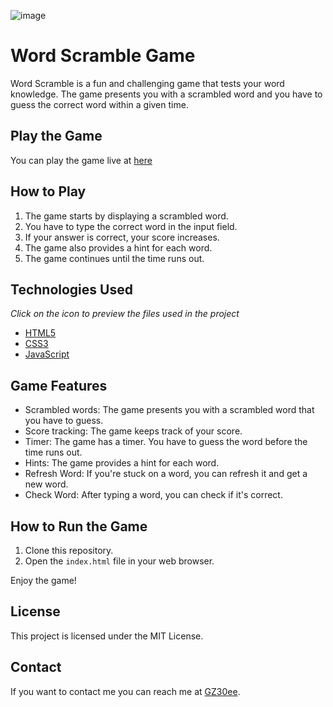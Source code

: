 ![image](https://github.com/GZ30eee/Word-Scramble-Game/assets/130747789/33f4db83-9792-496f-a089-5b6c228a7366)

# Word Scramble Game

Word Scramble is a fun and challenging game that tests your word knowledge. The game presents you with a scrambled word and you have to guess the correct word within a given time.

## Play the Game

You can play the game live at [here](https://gz30eee.github.io/Word-Scramble-Game/)

## How to Play

1. The game starts by displaying a scrambled word.
2. You have to type the correct word in the input field.
3. If your answer is correct, your score increases.
4. The game also provides a hint for each word.
5. The game continues until the time runs out.

## Technologies Used
*Click on the icon to preview the files used in the project*

- [HTML5](https://github.com/GZ30eee/Word-Scramble-Game/blob/master/index.html)
- [CSS3](https://github.com/GZ30eee/Word-Scramble-Game/blob/master/style.css)
- [JavaScript](https://github.com/GZ30eee/Word-Scramble-Game/tree/master/js)

## Game Features

- Scrambled words: The game presents you with a scrambled word that you have to guess.
- Score tracking: The game keeps track of your score.
- Timer: The game has a timer. You have to guess the word before the time runs out.
- Hints: The game provides a hint for each word.
- Refresh Word: If you're stuck on a word, you can refresh it and get a new word.
- Check Word: After typing a word, you can check if it's correct.

## How to Run the Game

1. Clone this repository.
2. Open the `index.html` file in your web browser.

Enjoy the game!

## License

This project is licensed under the MIT License.

## Contact

If you want to contact me you can reach me at [GZ30ee](https://github.com/GZ30eee).
